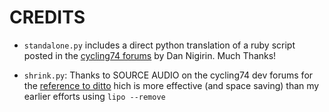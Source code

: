 # CREDITS


- `standalone.py` includes a direct python translation of a ruby script posted in the [cycling74 forums](https://cycling74.com/forums/mac-standalone-codesigning-2021-update) by Dan Nigirin. Much Thanks!

- `shrink.py`: Thanks to SOURCE AUDIO on the cycling74 dev forums for the 
[reference to ditto](https://cycling74.com/forums/shrink-py-a-python-script-to-shrink-multi-arch-standalones/replies/1#reply-61ffa7a92afe8b4f2844555b) hich is more effective (and space saving) than my earlier efforts using `lipo --remove`

